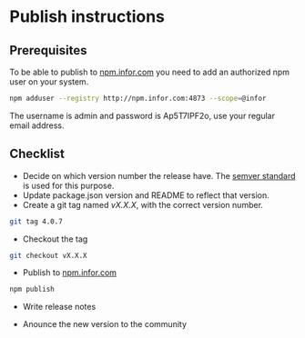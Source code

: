 # Publish instructions

## Prerequisites
To be able to publish to [npm.infor.com](http://npm.infor.com:4873) you need to add an authorized npm user on your system.

```bash
npm adduser --registry http://npm.infor.com:4873 --scope=@infor
```
The username is admin and password is Ap5T7IPF2o, use your regular email address.

## Checklist

* Decide on which version number the release have. The [semver standard](http://semver.org/) is used for this purpose.
* Update package.json version and README to reflect that version.
* Create a git tag named _vX.X.X_, with the correct version number.

```bash
git tag 4.0.7
```

* Checkout the tag

```bash
git checkout vX.X.X
```
* Publish to [npm.infor.com](http://npm.infor.com:4873)

```bash
npm publish
```

* Write release notes

* Anounce the new version to the community
